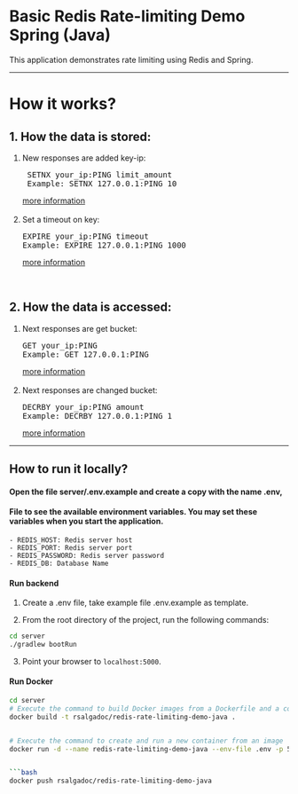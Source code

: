 # Basic Redis Rate-limiting Demo Spring (Java) 

This application demonstrates rate limiting using Redis and Spring.

---

# How it works?

## 1. How the data is stored:
<ol>
    <li>New responses are added key-ip:<pre> SETNX your_ip:PING limit_amount
 Example: SETNX 127.0.0.1:PING 10 </pre><a href="https://redis.io/commands/setnx">
 more information</a> 
 <br> <br>
 </li>
 <li> Set a timeout on key:<pre>EXPIRE your_ip:PING timeout
Example: EXPIRE 127.0.0.1:PING 1000 </pre><a href="https://redis.io/commands/expire">
 more information</a>
 </li>
</ol>
<br/>

## 2. How the data is accessed:
<ol>
    <li>Next responses are get bucket: <pre>GET your_ip:PING
Example: GET 127.0.0.1:PING   
</pre><a href="https://redis.io/commands/get">
more information</a>
<br> <br>
</li>
    <li> Next responses are changed bucket: <pre>DECRBY your_ip:PING amount
Example: DECRBY 127.0.0.1:PING 1</pre>
<a href="https://redis.io/commands/decrby">
more information</a>  </li>
</ol>
 

---

## How to run it locally?

#### Open the file server/.env.example and create a copy with the name .env, 
####  File to see the available environment variables. You may set these variables when you start the application.
    - REDIS_HOST: Redis server host
	- REDIS_PORT: Redis server port
	- REDIS_PASSWORD: Redis server password
	- REDIS_DB: Database Name

#### Run backend

1. Create a .env file, take example file .env.example as template.

2. From the root directory of the project, run the following commands:
``` sh
cd server
./gradlew bootRun
```

3. Point your browser to `localhost:5000`.

#### Run Docker

```bash
cd server
# Execute the command to build Docker images from a Dockerfile and a context
docker build -t rsalgadoc/redis-rate-limiting-demo-java .


# Execute the command to create and run a new container from an image
docker run -d --name redis-rate-limiting-demo-java --env-file .env -p 5000:5000 --restart always rsalgadoc/redis-rate-limiting-demo-java


```bash
docker push rsalgadoc/redis-rate-limiting-demo-java
```